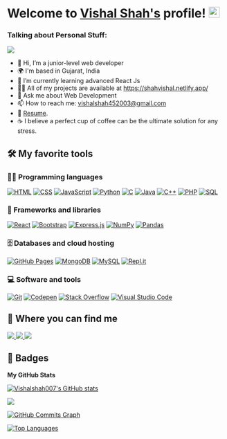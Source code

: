 # Welcome to [Vishal Shah's](https://github.com/Vishalshah007) profile! <a href="https://github.com/Vishalshah007"><img src="https://media.giphy.com/media/hvRJCLFzcasrR4ia7z/giphy.gif" width="25px"></a>
### Talking about Personal Stuff:
![](https://komarev.com/ghpvc/?username=Vishalshah007)
- 👋 Hi, I’m a junior-level web developer 
- 🌍 I'm based in Gujarat, India
- 🌱 I’m currently learning advanced React Js
- 👨‍💻 All of my projects are available at https://shahvishal.netlify.app/
- 💬 Ask me about Web Development
- 📫 How to reach me: vishalshah452003@gmail.com
- 📝 [Resume](https://drive.google.com/file/d/1QHIbwz2SUInZP_9rEnHj3aS9v-6ZqpTT/view?usp=sharing).
- ☕ I believe a perfect cup of coffee can be the ultimate solution for any stress.

## 🛠️ My favorite tools

### 👨‍💻 Programming languages

<p>
    <a href="#"><img alt="HTML" src="https://img.shields.io/badge/HTML-E34F26.svg?logo=html5&logoColor=white"></a>
    <a href="#"><img alt="CSS" src="https://img.shields.io/badge/CSS-1572B6.svg?logo=css3&logoColor=white"></a>
    <a href="#"><img alt="JavaScript" src="https://img.shields.io/badge/JavaScript-F7DF1E.svg?logo=javascript&logoColor=black"></a>
    <a href="#"><img alt="Python" src="https://img.shields.io/badge/Python-14354C.svg?logo=python&logoColor=white"></a>
    <a href="#"><img alt="C" src="https://custom-icon-badges.herokuapp.com/badge/C-03599C.svg?logo=c-in-hexagon&logoColor=white"></a>
    <a href="#"><img alt="Java" src="https://img.shields.io/badge/Java-007396.svg?logo=java&logoColor=white"></a>
    <a href="#"><img alt="C++" src="https://custom-icon-badges.herokuapp.com/badge/C++-9C033A.svg?logo=cpp2&logoColor=white"></a>
    <a href="#"><img alt="PHP" src="https://img.shields.io/badge/PHP-777BB4.svg?logo=php&logoColor=white"></a>
    <a href="#"><img alt="SQL" src="https://custom-icon-badges.herokuapp.com/badge/SQL-025E8C.svg?logo=database&logoColor=white"></a>
</p>

### 🧰 Frameworks and libraries

<p>
    <a href="#"><img alt="React" src="https://img.shields.io/badge/React-20232a.svg?logo=react&logoColor=%2361DAFB"></a>
    <a href="#"><img alt="Bootstrap" src="https://img.shields.io/badge/Bootstrap-7952B3.svg?logo=bootstrap&logoColor=white"></a>
    <a href="#"><img alt="Express.js" src="https://img.shields.io/badge/Express.js-404d59.svg?logo=express&logoColor=white"></a>
    <a href="#"><img alt="NumPy" src="https://img.shields.io/badge/Numpy-013243.svg?logo=numpy&logoColor=white"></a>
    <a href="#"><img alt="Pandas" src="https://img.shields.io/badge/Pandas-150458.svg?logo=pandas&logoColor=white"></a>
</p>

### 🗄️ Databases and cloud hosting

<p>
    <a href="#"><img alt="GitHub Pages" src="https://img.shields.io/badge/GitHub%20Pages-327FC7.svg?logo=github&logoColor=white"></a>
    <a href="#"><img alt="MongoDB" src ="https://img.shields.io/badge/MongoDB-4ea94b.svg?logo=mongodb&logoColor=white"></a>
    <a href="#"><img alt="MySQL" src="https://img.shields.io/badge/MySQL-00f.svg?logo=mysql&logoColor=white"></a>
    <a href="#"><img alt="Repl.it" src="https://img.shields.io/badge/Repl.it-0D101E.svg?logo=Replit&logoColor=white"></a>
</p>

### 💻 Software and tools

<p>
    <a href="#"><img alt="Git" src="https://img.shields.io/badge/Git-F05033.svg?logo=git&logoColor=white"></a>
    <a href="#"><img alt="Codepen" src="https://img.shields.io/badge/Codepen-000000.svg?logo=codepen&logoColor=white"></a>
    <a href="#"><img alt="Stack Overflow" src="https://img.shields.io/badge/-Stack%20Overflow-FE7A16?logo=stack-overflow&logoColor=white"></a>
    <a href="#"><img alt="Visual Studio Code" src="https://img.shields.io/badge/Visual%20Studio%20Code-0078d7.svg?logo=visual-studio-code&logoColor=white"></a>
</p>

## 🔗 Where you can find me
  <a href="https://www.linkedin.com/in/vishal-shah-256204238/">
    <img src="https://img.shields.io/badge/LinkedIn-%230077B5.svg?&style=flat-square&logo=linkedin&logoColor=white">
  </a>
  
  <a href="https://github.com/Vishalshah007">
    <img src="https://img.shields.io/badge/Github-%230A0A0A.svg?&style=flat-square&logo=Github&logoColor=white">  
  </a>

  <a href="https://www.instagram.com/vishalshah453/">
    <img src="https://img.shields.io/badge/Instagram-%23E4405F.svg?&style=flat-square&logo=instagram&logoColor=white">
  </a>

## 🏅 Badges

<b>My GitHub Stats</b>

<a href="http://www.github.com/Vishalshah007"><img src="https://github-readme-stats.vercel.app/api?username=Vishalshah007&show_icons=true&hide=&count_private=true&title_color=a855f7&text_color=22c55e&icon_color=6366f1&bg_color=ffffff&hide_border=true&show_icons=true" alt="Vishalshah007's GitHub stats" /></a>

<a href="http://www.github.com/Vishalshah007"><img src="https://github-readme-streak-stats.herokuapp.com/?user=Vishalshah007&stroke=22c55e&background=ffffff&ring=a855f7&fire=a855f7&currStreakNum=22c55e&currStreakLabel=a855f7&sideNums=22c55e&sideLabels=22c55e&dates=22c55e&hide_border=true" /></a>

<a href="http://www.github.com/Vishalshah007"><img src="https://github-readme-activity-graph.cyclic.app/graph?username=Vishalshah007&bg_color=ffffff&color=22c55e&line=6366f1&point=22c55e&area_color=ffffff&area=true&hide_border=true&custom_title=GitHub%20Commits%20Graph" alt="GitHub Commits Graph" /></a>

<a href="https://github.com/Vishalshah007" align="left"><img src="https://github-readme-stats.vercel.app/api/top-langs/?username=Vishalshah007&langs_count=10&title_color=a855f7&text_color=22c55e&icon_color=6366f1&bg_color=ffffff&hide_border=true&locale=en&custom_title=Top%20%Languages" alt="Top Languages" /></a>
<!---
Vishalshah007/Vishalshah007 is a ✨ special ✨ repository because its `README.md` (this file) appears on your GitHub profile.
You can click the Preview link to take a look at your changes.
--->
